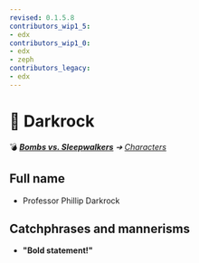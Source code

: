 ```yaml
---
revised: 0.1.5.8
contributors_wip1_5:
- edx
contributors_wip1_0:
- edx
- zeph
contributors_legacy:
- edx
---
```


# 📄 Darkrock

💣 ***[Bombs vs. Sleepwalkers](/README.md)** ➔ [Characters](/characters/readme.md)*

## Full name

- Professor Phillip Darkrock

## Catchphrases and mannerisms

- **"Bold statement!"**
